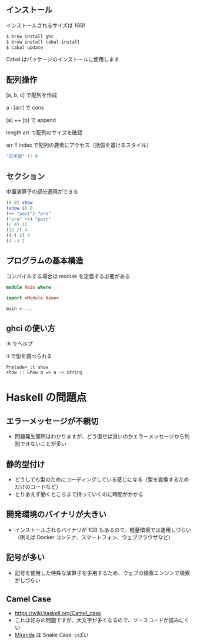 ## インストール

インストールされるサイズは 1GB!

````bash
$ brew install ghc
$ brew install cabal-install
$ cabal update
````

Cabal はパッケージのインストールに使用します

## 配列操作

[a, b, c] で配列を作成

a : [arr] で cons

[a] ++ [b] で append

length arr で配列のサイズを確認

arr !! index で配列の要素にアクセス（括弧を避けるスタイル）

````haskell
"日本語" !! 0
````

## セクション

中置演算子の部分適用ができる

````haskell
($ 0) show
(show $) 0
(++ "post") "pre"
("pre" ++) "post"
(/ 4) 12
(12 /) 4
((-) 2) 4
(4 -) 2
````

## プログラムの基本構造

コンパイルする場合は module を定義する必要がある

````haskell
module Main where

import <Module Name>

main = ...
````

## ghci の使い方

:h でヘルプ

:t で型を調べられる
````
Prelude> :t show
show :: Show a => a -> String
````

# Haskell の問題点

## エラーメッセージが不親切
- 問題発生箇所はわかりますが、どう直せば良いのかエラーメッセージから判別できないことが多い

## 静的型付け
- どうしても型のためにコーディングしている感じになる（型を変換するためだけのコードなど）
- とりあえず動くところまで持っていくのに時間がかかる

## 開発環境のバイナリが大きい
- インストールされるバイナリが 1GB もあるので、軽量環境では運用しづらい（例えば Docker コンテナ、スマートフォン、ウェブブラウザなど）

## 記号が多い
- 記号を使用した特殊な演算子を多用するため、ウェブの検索エンジンで検索がしづらい

## Camel Case
- https://wiki.haskell.org/Camel_case
- これは好みの問題ですが、大文字が多くなるので、ソースコードが読みにくい
- [Miranda](https://en.wikipedia.org/wiki/Miranda_(programming_language)) は Snake Case っぽい
